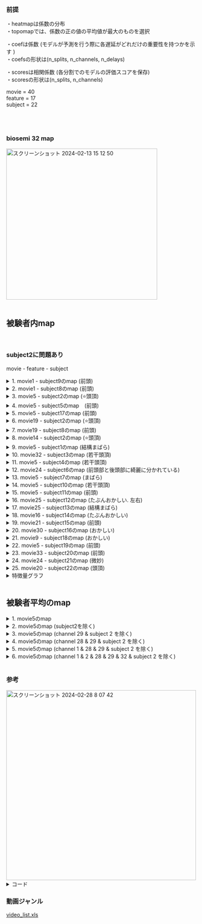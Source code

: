 

### 前提
・heatmapは係数の分布  
・topomapでは、係数の正の値の平均値が最大のものを選択   


・coefは係数 (モデルが予測を行う際に各遅延がどれだけの重要性を持つかを示す )   
・coefsの形状は(n_splits, n_channels, n_delays)  

・scoresは相関係数 (各分割でのモデルの評価スコアを保存)  
・scoresの形状は(n_splits, n_channels)  

movie = 40   
feature = 17  
subject = 22    

<br> 

<br> 

### biosemi 32 map

<img width="400" alt="スクリーンショット 2024-02-13 15 12 50" src="https://github.com/am-da/mTRF/assets/112613519/be1350ab-e58a-4ed4-b02f-c6484823bbee">   

<br> 

<br> 


## 被験者内map  

 <br> 
 
### subject2に問題あり  

 movie - feature - subject

<details><summary>1. movie1 - subject9のmap (前頭)</summary> 
<img width="906" alt="スクリーンショット 2024-02-27 14 16 31" src="https://github.com/am-da/mTRF/assets/112613519/ef5c019a-e9d4-4bba-8941-b5f89da94737">
</details>
 
 
<details><summary>2. movie1 - subject8のmap (前頭)</summary>

 <br> 
 
1-6-8は特徴量が0であった

<img width="919" alt="スクリーンショット 2024-02-27 14 25 56" src="https://github.com/am-da/mTRF/assets/112613519/466c4c4e-2c09-4ce5-bad4-1a7bd738c318">
</details>


<details><summary>3. movie5 - subject2のmap (⭐️頭頂)</summary>
<img width="893" alt="スクリーンショット 2024-02-27 14 30 58" src="https://github.com/am-da/mTRF/assets/112613519/03a1bb1d-e4f6-4765-a7c0-fdcbb013a729">
</details>


<details><summary>4. movie5 - subject5のmap　(前頭)</summary>
<img width="820" alt="スクリーンショット 2024-02-27 14 33 13" src="https://github.com/am-da/mTRF/assets/112613519/abea8678-f2eb-4fd5-9e97-95efb16f0554">
</details>


<details><summary>5. movie5 - subject17のmap (前頭)</summary>
 <img width="826" alt="スクリーンショット 2024-02-27 14 35 04" src="https://github.com/am-da/mTRF/assets/112613519/8e98c8f3-61bd-4cd7-9b17-997c22c1e85e">
</details>


<details><summary>6. movie19 - subject2のmap (⭐️頭頂)</summary>
<img width="783" alt="スクリーンショット 2024-02-27 14 38 48" src="https://github.com/am-da/mTRF/assets/112613519/ed33f369-294e-4442-8d1c-a2233c343c7f">
</details>


<details><summary>7. movie19 - subject8のmap (前頭)</summary>
<img width="812" alt="スクリーンショット 2024-02-27 14 40 35" src="https://github.com/am-da/mTRF/assets/112613519/ae780622-627f-4f01-84d0-a443ea270e65">
</details>


<details><summary>8. movie14 - subject2のmap (⭐️頭頂)</summary>
<img width="812" alt="スクリーンショット 2024-02-27 14 43 13" src="https://github.com/am-da/mTRF/assets/112613519/4bab7114-2e2f-4bf3-9d9d-cffe384e2da3">
</details>

<details><summary>9. movie5 - subject1のmap (結構まばら)</summary>
<img width="794" alt="スクリーンショット 2024-02-27 14 50 00" src="https://github.com/am-da/mTRF/assets/112613519/5963b9bd-88e6-4b6a-ab26-6ae72972ab6e">
</details>

<details><summary>10. movie32 - subject3のmap (若干頭頂)</summary>
<img width="824" alt="スクリーンショット 2024-02-27 14 53 07" src="https://github.com/am-da/mTRF/assets/112613519/ab65bc28-12c7-4091-82f7-247ddc62a676">
</details>

<details><summary>11. movie5 - subject4のmap (若干頭頂)</summary>
<img width="797" alt="スクリーンショット 2024-02-27 14 55 07" src="https://github.com/am-da/mTRF/assets/112613519/f0388c3b-ef6b-4643-93ef-d01829cdfc37">
</details>

<details><summary>12. movie24 - subject6のmap (前頭部と後頭部に綺麗に分かれている)</summary>
<img width="810" alt="スクリーンショット 2024-02-27 14 58 18" src="https://github.com/am-da/mTRF/assets/112613519/a1899786-d34d-4750-90b4-3bf165265b6d">
</details>

<details><summary>13. movie5 - subject7のmap (まばら)</summary>
<img width="829" alt="スクリーンショット 2024-02-27 15 00 03" src="https://github.com/am-da/mTRF/assets/112613519/0ab6c139-0797-4a07-898c-a5e232d39f9c">
</details>

<details><summary>14. movie5 - subject10のmap (若干頭頂)</summary>
<img width="793" alt="スクリーンショット 2024-02-27 15 02 42" src="https://github.com/am-da/mTRF/assets/112613519/7ce0cca6-76cd-4841-aa06-a317724ac21a">
</details>

<details><summary>15. movie5 - subject11のmap (前頭)</summary>
<img width="806" alt="スクリーンショット 2024-02-27 15 04 38" src="https://github.com/am-da/mTRF/assets/112613519/b96e94b3-bc95-4d35-8bb1-0ac2c3c51a28">
</details>


<details><summary>16. movie25 - subject12のmap (たぶんおかしい. 左右)</summary>
<img width="801" alt="スクリーンショット 2024-02-27 15 09 09" src="https://github.com/am-da/mTRF/assets/112613519/5158b563-bca5-4d72-b809-d6b9965229e2">
</details>


<details><summary>17. movie25 - subject13のmap (結構まばら)</summary>
<img width="797" alt="スクリーンショット 2024-02-27 15 10 54" src="https://github.com/am-da/mTRF/assets/112613519/43040420-318b-49cd-b1aa-4573a2c2ead1">
</details>


<details><summary>18. movie16 - subject14のmap (たぶんおかしい)</summary>
<img width="809" alt="スクリーンショット 2024-02-27 15 12 30" src="https://github.com/am-da/mTRF/assets/112613519/8adeace0-3067-4695-b7bb-aede79786bf6">
</details>


<details><summary>19. movie21 - subject15のmap (前頭)</summary>
<img width="805" alt="スクリーンショット 2024-02-27 15 14 08" src="https://github.com/am-da/mTRF/assets/112613519/0fba9d9e-0ba0-4687-b914-1cab7e49a7b0">
</details>


<details><summary>20. movie30 - subject16のmap (おかしい)</summary>
<img width="775" alt="スクリーンショット 2024-02-27 15 16 15" src="https://github.com/am-da/mTRF/assets/112613519/d203e949-39b9-4ae4-9104-963b5cf2bd57">
</details>

<details><summary>21. movie9 - subject18のmap (おかしい)</summary>
<img width="792" alt="スクリーンショット 2024-02-27 15 18 31" src="https://github.com/am-da/mTRF/assets/112613519/7aff7a12-d7cd-4a85-9796-c96c3225f156">
</details>

<details><summary>22. movie5 - subject19のmap (前頭)</summary>
<img width="807" alt="スクリーンショット 2024-02-27 15 06 36" src="https://github.com/am-da/mTRF/assets/112613519/a525b3b2-41b9-47ad-8617-48dffdaa1cd4">
</details>


<details><summary>23. movie33 - subject20のmap (前頭)</summary>
<img width="837" alt="スクリーンショット 2024-02-27 15 21 40" src="https://github.com/am-da/mTRF/assets/112613519/f29fd787-1630-41ff-b463-a1bf8c57b79d">
</details>


<details><summary>24. movie24 - subject21のmap (微妙)</summary>
<img width="806" alt="スクリーンショット 2024-02-27 15 23 50" src="https://github.com/am-da/mTRF/assets/112613519/f4188813-0525-4d36-a05b-ea6a70cc8ad9">
</details>


<details><summary>25. movie20 - subject22のmap (頭頂)</summary>
<img width="808" alt="スクリーンショット 2024-02-27 15 25 17" src="https://github.com/am-da/mTRF/assets/112613519/ee33f513-3076-457a-a8e1-4b5054ae1ea4">
</details>


<details><summary>特徴量グラフ</summary>
[movie_variance_graph.pdf](https://github.com/am-da/mTRF/files/14415262/movie_variance_graph.pdf)
</details>



 <br> 
 

  

## 被験者平均のmap
 
<details><summary>1. movie5のmap</summary>
 
<br> 

「movie - feature」

<br> 
<img width="1008" alt="スクリーンショット 2024-02-28 6 54 12" src="https://github.com/am-da/mTRF/assets/112613519/549d23e9-4f0e-46b1-b311-0086aa43e25e">
</details>


<details><summary>2. movie5のmap (subject2を除く)</summary> 
<img width="1009" alt="スクリーンショット 2024-02-28 7 05 28" src="https://github.com/am-da/mTRF/assets/112613519/747f411b-ba26-4853-8464-079bed2cea88">
</details>


<details><summary>3. movie5のmap (channel 29 & subject 2 を除く) </summary>
 
<img width="1000" alt="スクリーンショット 2024-02-28 7 18 20" src="https://github.com/am-da/mTRF/assets/112613519/74a2a598-98d8-4b28-b404-75ebe233e59d">

<br> 

### 参考  

2 と 3

 <br> 
 
<img width="1326" alt="スクリーンショット 2024-02-28 7 19 00" src="https://github.com/am-da/mTRF/assets/112613519/6f1c31f0-4a8c-49cf-b52b-6e6a0dc50b0f">
<img width="1355" alt="スクリーンショット 2024-02-28 7 19 24" src="https://github.com/am-da/mTRF/assets/112613519/47ba2432-7cad-4658-9709-a33e92922e73">
</details>



<details><summary>4. movie5のmap (channel 28 & 29 & subject 2 を除く) </summary>
<img width="927" alt="スクリーンショット 2024-02-28 7 33 08" src="https://github.com/am-da/mTRF/assets/112613519/3d4fd5b7-1155-40d8-b6b3-d16b706ad4e0">
</details>


<details><summary>5. movie5のmap (channel 1 & 28 & 29 & subject 2 を除く)</summary>
<img width="806" alt="スクリーンショット 2024-02-28 8 02 59" src="https://github.com/am-da/mTRF/assets/112613519/f827262c-c768-42ab-8f23-d8627b3014cb">
</details>


<details><summary>6. movie5のmap (channel 1 & 2 & 28 & 29 & 32 & subject 2 を除く)</summary>
<img width="905" alt="スクリーンショット 2024-02-28 8 15 44" src="https://github.com/am-da/mTRF/assets/112613519/fde30b77-7777-4879-b0c1-b07c3da7f82b">
<img width="800" alt="スクリーンショット 2024-02-28 8 17 40" src="https://github.com/am-da/mTRF/assets/112613519/a87bf500-0037-43d0-b710-f08a567d99ec">
</details>

<br> 


### 参考
<img width="503" alt="スクリーンショット 2024-02-28 8 07 42" src="https://github.com/am-da/mTRF/assets/112613519/bd670abf-227e-44e1-833f-93609abaff23">



<details><summary>コード</summary>

```python
# グラフ出力成功1
import numpy as np
import matplotlib.pyplot as plt
from scipy.io import loadmat
from os.path import join
import mne

from mne.decoding import ReceptiveField
from sklearn.model_selection import KFold
from sklearn.preprocessing import scale
import pandas as pd

# エクセルファイルからstart_timeを読み込む
start_times_df = f"/Users/ami/PycharmProjects/UCSD_pycharm/UCSD/time_list.csv"
start_times = pd.read_csv(start_times_df)

movie_numbers =  range(5, 6) # 動画の番号 (1~40)
feature_numbers = range(1, 18) # 特徴量17
subject_numbers = range(1, 23) # 被験者数22人

for movie_number in movie_numbers:
    for feature_number in feature_numbers:
        all_raw_data = np.zeros((32, 1921)) # 全ての被験者のデータを格納するための空の配列を作成
        all_face_data = np.zeros(1500) # 全ての被験者の顔データを格納するための空の配列を作成
        for subject_number in subject_numbers:
            print(start_times.iloc[movie_number-1, subject_number])
            start_time = start_times.iloc[movie_number-1, subject_number] # 「注意」movienumber-1　は固定
            print(start_time)
            eeg_path = f"/Users/ami/PycharmProjects/UCSD_pycharm/UCSD/prepro_{subject_number:02d}.fif"
            face_path = f"/Users/ami/PycharmProjects/UCSD_pycharm/UCSD/result_mix/{subject_number}/out_extract_{subject_number:02d}/extracted_data{subject_number:02d}_{movie_number:02d}.csv"
            raw = mne.io.read_raw_fif(eeg_path, preload=True)
            sfreq = raw.info['sfreq']  # サンプリング周波数を取得
            n_channels = len(raw.ch_names) # 変更！
            decim = 2  # (任意の変数)
            sfreq /= decim
            face_data = pd.read_csv(face_path)
            face = face_data.iloc[:, feature_number].values #(1から17)
            face = mne.filter.resample(face.astype(float), down=decim, npad="auto")
            raw = raw.copy().resample(sfreq / decim)  # RawArrayをコピーしてリサンプル
            end_time = start_time + 60
            raw.crop(tmin=start_time, tmax=end_time)  # 指定した時間帯のデータを抽出
            info = mne.create_info(raw.ch_names, sfreq, "eeg") #変更 !
            data = raw.get_data()  # EEGデータを取得
            # data = data[:-1, :]  # 32チャンネル目を除外 変更　！
            print(data.shape)
            all_raw_data += data
            all_face_data += face
        average_raw_data = all_raw_data / 22
        average_face_data = all_face_data / 22
        raw = mne.io.RawArray(average_raw_data, info)  # データとinfoを合わせて新しいRawArrayを作成
        face = average_face_data
        tmin, tmax = -0.5, 0.5
        rf = ReceptiveField(tmin, tmax, sfreq, feature_names=["envelope"], estimator=1.0, scoring="corrcoef")
        n_delays = int((tmax - tmin) * sfreq) + 2
        # 交差検証のための分割数を設定し、KFoldクラスを初期化
        n_splits = 3
        cv = KFold(n_splits)
        # モデルようにデータを準備。faceデータを転置し、モデルの出力データ(EEG)Yを取得。
        face = face.T
        Y, _ = raw[:]
        Y = Y.T
        # 特徴量とEEGの間の線形関係を評価するために、モデルを学習させる
        # スプリットごとにモデルを適合させ、予測/テストを繰り返す
        coefs = np.zeros((n_splits, n_channels, n_delays))
        scores = np.zeros((n_splits, n_channels))
        for ii, (train, test) in enumerate(cv.split(face)):
            print("split %s / %s" % (ii + 1, n_splits))
            X_train = face[train][:, np.newaxis]  # n_featuresのために新しい軸を追加
            rf.fit(X_train, Y[train])
            X_test = face[test][:, np.newaxis]
            scores[ii] = rf.score(X_test, Y[test])
            coefs2 = np.zeros((n_splits, n_channels, n_delays-1))
            coefs2[ii] = rf.coef_[:, 0, :]
        mean_scores = scores.mean(axis=0)
        times = np.linspace(tmin, tmax, n_delays-1)
        # times = np.arange(n_delays) * (1.0 / sfreq)
        # 交差検証スプリットごとのスコアと係数を平均化 coefは係数、scoreは相関係数
        mean_coefs = coefs2.mean(axis=0)
        mean_scores = scores.mean(axis=0)
        # 各遅延時間に対する処理を行います
        positive_sums = []
        positive_counts = []
        # mean_coefs のデータを元に処理を行います
        # mean_coefs が 32x65 の2次元配列として与えられていると仮定します
        # 各遅延時間に対してループを行います
        for i in range(mean_coefs.shape[1]):
            # 各遅延時間における正の値のみを抽出して合計します
            positive_sum = np.sum(mean_coefs[:, i][mean_coefs[:, i] > 0])
            positive_sums.append(positive_sum)
            # 各遅延時間における正の値の個数を数えます
            positive_count = np.sum(mean_coefs[:, i] > 0)
            positive_counts.append(positive_count)
        # 正の値の平均を計算します
        positive_means = [positive_sum / positive_count if positive_count > 0 else 0 for positive_sum, positive_count in zip(positive_sums, positive_counts)]
        # 最も正の平均値が大きい遅延時間を見つけます
        max_positive_mean_index = np.argmax(positive_means)
        max_positive_mean_delay = times[max_positive_mean_index]
        # 結果を出力します
        print("Delay time with maximum positive mean:", max_positive_mean_delay)
        # 平均予測スコアをプロット
        fig, ax = plt.subplots()
        ix_chs = np.arange(n_channels)
        ax.plot(ix_chs, mean_scores)
        ax.axhline(0, ls="--", color="r")
        ax.set(title="Mean prediction score", xlabel="Channel", ylabel="Score ($r$)")
        # plt.tight_layout()
        # Print mean coefficients across all time delays / channels (see Fig 1)
        time_plot = max_positive_mean_delay  # For highlighting a specific time.
        fig, ax = plt.subplots(figsize=(4, 8))
        max_coef = mean_coefs.max()
        ax.pcolormesh(
            times,
            ix_chs,
            mean_coefs,
            cmap="RdBu_r",
            vmin=-max_coef,
            vmax=max_coef,
            shading="gouraud",
        )
        ax.axvline(time_plot, ls="--", color="k", lw=2)
        ax.set(
            xlabel="Delay (s)",
            ylabel="Channel",
            title="Mean Model\nCoefficients",
            xlim=times[[0, -1]],
            ylim=[len(ix_chs) - 1, 0],
            xticks=np.arange(tmin, tmax + 0.2, 0.2),
        )
        plt.setp(ax.get_xticklabels(), rotation=45)
        plt.tight_layout()
        #plt.show()
        plt.savefig(f"/Users/ami/PycharmProjects/UCSD_pycharm/UCSD/output_graph/heatmap_{movie_number}_{feature_number}.png")
        # 'times' 配列内で 'time_plot' に最も近い時間を探し、そのインデックスを 'ix_plot' に格納します。
        ix_plot = np.argmin(np.abs(time_plot - times))
        fig, ax = plt.subplots()
        # "biosemi32" テンプレートを使用して Montage オブジェクト 'easycap_montage' を作成
        easycap_montage = mne.channels.make_standard_montage("biosemi32")
        # チャンネル名、サンプリング周波数、チャンネルタイプを指定して空の 'info' オブジェクトを作成
        info = mne.create_info(ch_names=easycap_montage.ch_names, sfreq=128, ch_types='eeg') # 変更　！
        # print("ch_names")
        # print(easycap_montage.ch_names)
        info.set_montage(easycap_montage)
        mne.viz.plot_topomap(mean_coefs[:, ix_plot], pos=info, axes=ax, show=False, vlim=(-max_coef, max_coef))
        ax.set(title="Topomap of model coefficients\nfor delay %s" % time_plot)
        plt.tight_layout()
        # plt.show()
        plt.savefig(f"/Users/ami/PycharmProjects/UCSD_pycharm/UCSD/output_graph/topomap_{movie_number}_{feature_number}.png")

 
```
</details>


### 動画ジャンル

[video_list.xls](https://github.com/am-da/mTRF/files/14426616/video_list.xls)







